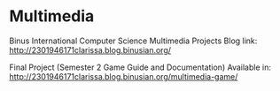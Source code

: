 # Multimedia
Binus International Computer Science Multimedia Projects
Blog link: http://2301946171clarissa.blog.binusian.org/

Final Project (Semester 2 Game Guide and Documentation)
Available in: http://2301946171clarissa.blog.binusian.org/multimedia-game/
